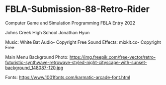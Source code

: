 # FBLA-Submission-88-Retro-Rider
Computer Game and Simulation Programming FBLA Entry 2022

Johns Creek High School
Jonathan Hyun


Music: White Bat Audio- Copyright Free
Sound Effects: mixkit.co- Copyright Free

Main Menu Background Photo: https://img.freepik.com/free-vector/retro-futuristic-synthwave-retrowave-styled-night-cityscape-with-sunset-background_148087-120.jpg

Fonts: https://www.1001fonts.com/karmatic-arcade-font.html
